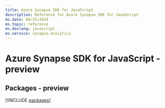 ```yaml
---
title: Azure Synapse SDK for JavaScript
description: Reference for Azure Synapse SDK for JavaScript
ms.date: 04/25/2024
ms.topic: reference
ms.devlang: javascript
ms.service: synapse-analytics
---
```

# Azure Synapse SDK for JavaScript - preview
## Packages - preview
[!INCLUDE [packages](synapse-index.md)]